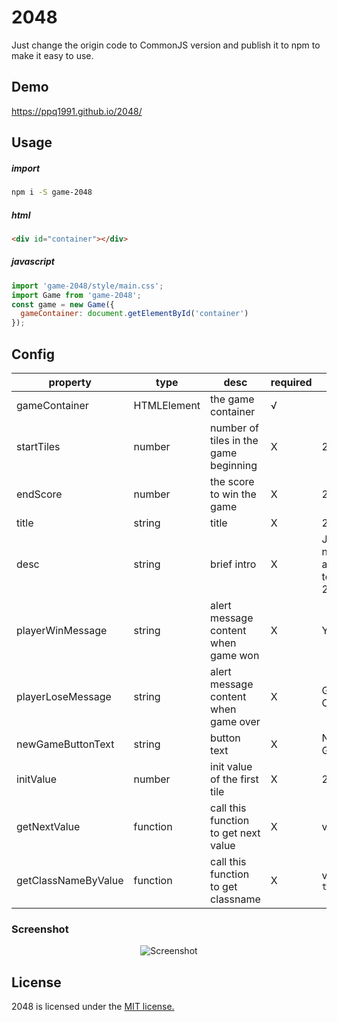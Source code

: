 # 2048
Just change the origin code to CommonJS version and publish it to npm to make it easy to use.

## Demo
https://ppq1991.github.io/2048/

## Usage
##### import
```bash
npm i -S game-2048
```

##### html
```html
<div id="container"></div>
```

##### javascript
```js
import 'game-2048/style/main.css';
import Game from 'game-2048';
const game = new Game({
  gameContainer: document.getElementById('container')
}); 
```

## Config
|property|type|desc|required|default|
|---|---|---|---|---|
|gameContainer|HTMLElement|the game container|√||
|startTiles|number|number of tiles in the game beginning|X|2|
|endScore|number|the score to win the game|X|2048|
|title|string|title|X|2048|
|desc|string|brief intro|X|Join the numbers and get to the 2048 tile!|
|playerWinMessage|string|alert message content when game won|X|You Win!|
|playerLoseMessage|string|alert message content when game over|X|Game Over!|
|newGameButtonText|string|button text|X|New Game|
|initValue|number|init value of the first tile|X|2|
|getNextValue|function|call this function to get next value|X|v => v * 2|
|getClassNameByValue|function|call this function to get classname|X|v => `tile-${v}`|


### Screenshot

<p align="center">
  <img src="https://cloud.githubusercontent.com/assets/1175750/8614312/280e5dc2-26f1-11e5-9f1f-5891c3ca8b26.png" alt="Screenshot"/>
</p>


## License
2048 is licensed under the [MIT license.](https://github.com/gabrielecirulli/2048/blob/master/LICENSE.txt)
